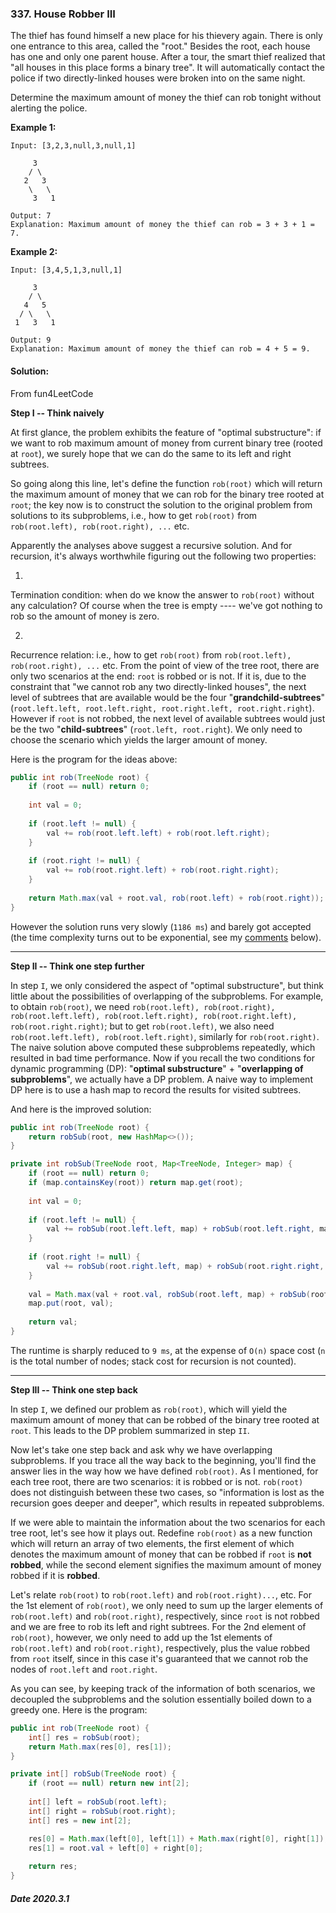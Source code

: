 ### 337. House Robber III

The thief has found himself a new place for his thievery again. There is only one entrance to this area, called the "root." Besides the root, each house has one and only one parent house. After a tour, the smart thief realized that "all houses in this place forms a binary tree". It will automatically contact the police if two directly-linked houses were broken into on the same night.

Determine the maximum amount of money the thief can rob tonight without alerting the police.

**Example 1:**

```
Input: [3,2,3,null,3,null,1]

     3
    / \
   2   3
    \   \ 
     3   1

Output: 7 
Explanation: Maximum amount of money the thief can rob = 3 + 3 + 1 = 7.
```

**Example 2:**

```
Input: [3,4,5,1,3,null,1]

     3
    / \
   4   5
  / \   \ 
 1   3   1

Output: 9
Explanation: Maximum amount of money the thief can rob = 4 + 5 = 9.
```

#### Solution:

From fun4LeetCode

**Step I -- Think naively**



At first glance, the problem exhibits the feature of "optimal substructure": if we want to rob maximum amount of money from current binary tree (rooted at `root`), we surely hope that we can do the same to its left and right subtrees.



So going along this line, let's define the function `rob(root)` which will return the maximum amount of money that we can rob for the binary tree rooted at `root`; the key now is to construct the solution to the original problem from solutions to its subproblems, i.e., how to get `rob(root)` from `rob(root.left), rob(root.right), ...` etc.



Apparently the analyses above suggest a recursive solution. And for recursion, it's always worthwhile figuring out the following two properties:



1. 

   Termination condition: when do we know the answer to `rob(root)` without any calculation? Of course when the tree is empty ---- we've got nothing to rob so the amount of money is zero.

   

2. 

   Recurrence relation: i.e., how to get `rob(root)` from `rob(root.left), rob(root.right), ...` etc. From the point of view of the tree root, there are only two scenarios at the end: `root` is robbed or is not. If it is, due to the constraint that "we cannot rob any two directly-linked houses", the next level of subtrees that are available would be the four "**grandchild-subtrees**" (`root.left.left, root.left.right, root.right.left, root.right.right`). However if `root` is not robbed, the next level of available subtrees would just be the two "**child-subtrees**" (`root.left, root.right`). We only need to choose the scenario which yields the larger amount of money.

   



Here is the program for the ideas above:



```java
public int rob(TreeNode root) {
    if (root == null) return 0;
    
    int val = 0;
    
    if (root.left != null) {
        val += rob(root.left.left) + rob(root.left.right);
    }
    
    if (root.right != null) {
        val += rob(root.right.left) + rob(root.right.right);
    }
    
    return Math.max(val + root.val, rob(root.left) + rob(root.right));
}
```



However the solution runs very slowly (`1186 ms`) and barely got accepted (the time complexity turns out to be exponential, see my [comments](https://discuss.leetcode.com/topic/39834/step-by-step-tackling-of-the-problem/26?page=2) below).



------



**Step II -- Think one step further**



In step `I`, we only considered the aspect of "optimal substructure", but think little about the possibilities of overlapping of the subproblems. For example, to obtain `rob(root)`, we need `rob(root.left), rob(root.right), rob(root.left.left), rob(root.left.right), rob(root.right.left), rob(root.right.right)`; but to get `rob(root.left)`, we also need `rob(root.left.left), rob(root.left.right)`, similarly for `rob(root.right)`. The naive solution above computed these subproblems repeatedly, which resulted in bad time performance. Now if you recall the two conditions for dynamic programming (DP): "**optimal substructure**" + "**overlapping of subproblems**", we actually have a DP problem. A naive way to implement DP here is to use a hash map to record the results for visited subtrees.



And here is the improved solution:



```java
public int rob(TreeNode root) {
    return robSub(root, new HashMap<>());
}

private int robSub(TreeNode root, Map<TreeNode, Integer> map) {
    if (root == null) return 0;
    if (map.containsKey(root)) return map.get(root);
    
    int val = 0;
    
    if (root.left != null) {
        val += robSub(root.left.left, map) + robSub(root.left.right, map);
    }
    
    if (root.right != null) {
        val += robSub(root.right.left, map) + robSub(root.right.right, map);
    }
    
    val = Math.max(val + root.val, robSub(root.left, map) + robSub(root.right, map));
    map.put(root, val);
    
    return val;
}
```



The runtime is sharply reduced to `9 ms`, at the expense of `O(n)` space cost (`n` is the total number of nodes; stack cost for recursion is not counted).



------



**Step III -- Think one step back**



In step `I`, we defined our problem as `rob(root)`, which will yield the maximum amount of money that can be robbed of the binary tree rooted at `root`. This leads to the DP problem summarized in step `II`.



Now let's take one step back and ask why we have overlapping subproblems. If you trace all the way back to the beginning, you'll find the answer lies in the way how we have defined `rob(root)`. As I mentioned, for each tree root, there are two scenarios: it is robbed or is not. `rob(root)` does not distinguish between these two cases, so "information is lost as the recursion goes deeper and deeper", which results in repeated subproblems.



If we were able to maintain the information about the two scenarios for each tree root, let's see how it plays out. Redefine `rob(root)` as a new function which will return an array of two elements, the first element of which denotes the maximum amount of money that can be robbed if `root` is **not robbed**, while the second element signifies the maximum amount of money robbed if it is **robbed**.



Let's relate `rob(root)` to `rob(root.left)` and `rob(root.right)...`, etc. For the 1st element of `rob(root)`, we only need to sum up the larger elements of `rob(root.left)` and `rob(root.right)`, respectively, since `root` is not robbed and we are free to rob its left and right subtrees. For the 2nd element of `rob(root)`, however, we only need to add up the 1st elements of `rob(root.left)` and `rob(root.right)`, respectively, plus the value robbed from `root` itself, since in this case it's guaranteed that we cannot rob the nodes of `root.left` and `root.right`.



As you can see, by keeping track of the information of both scenarios, we decoupled the subproblems and the solution essentially boiled down to a greedy one. Here is the program:



```java
public int rob(TreeNode root) {
    int[] res = robSub(root);
    return Math.max(res[0], res[1]);
}

private int[] robSub(TreeNode root) {
    if (root == null) return new int[2];
    
    int[] left = robSub(root.left);
    int[] right = robSub(root.right);
    int[] res = new int[2];

    res[0] = Math.max(left[0], left[1]) + Math.max(right[0], right[1]);
    res[1] = root.val + left[0] + right[0];
    
    return res;
}
```

##### Date 2020.3.1